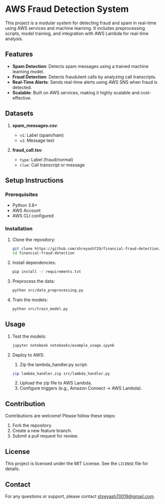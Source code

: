 # AWS Fraud Detection System

This project is a modular system for detecting fraud and spam in real-time using AWS services and machine learning. It includes preprocessing scripts, model training, and integration with AWS Lambda for real-time analysis.

## Features
- **Spam Detection**: Detects spam messages using a trained machine learning model.
- **Fraud Detection**: Detects fraudulent calls by analyzing call transcripts.
- **Real-Time Alerts**: Sends real-time alerts using AWS SNS when fraud is detected.
- **Scalable**: Built on AWS services, making it highly scalable and cost-effective.


## Datasets
1. **spam_messages.csv**:
   - `v1`: Label (spam/ham)
   - `v2`: Message text

2. **fraud_call.tsv**:
   - `type`: Label (fraud/normal)
   - `clue`: Call transcript or message

## Setup Instructions

### Prerequisites
- Python 3.8+
- AWS Account
- AWS CLI configured

### Installation
1. Clone the repository:
   ```bash
   git clone https://github.com/shreyash729/financial-fraud-detection.git
   cd financial-fraud-detection

2. Install dependencies:
    ```bash
    pip install -r requirements.txt
    ```
3. Preprocess the data:
    ```bash
    python src/data_preprocessing.py
    ```
4. Train the models:
    ```bash
    python src/train_model.py
    ```


## Usage

1. Test the models:
    ```bash
    jupyter notebook notebooks/example_usage.ipynb
    ```

2. Deploy to AWS:
   1. Zip the lambda_handler.py script:
    ```bash
    zip lambda_handler.zip src/lambda_handler.py
    ```
   2. Upload the zip file to AWS Lambda.
   3. Configure triggers (e.g., Amazon Connect → AWS Lambda).    



## Contribution
Contributions are welcome! Please follow these steps:

1. Fork the repository.
2. Create a new feature branch.
3. Submit a pull request for review.

## License
This project is licensed under the MIT License. See the `LICENSE` file for details.

## Contact
For any questions or support, please contact [shreyash70019@gmail.com](mailto:shreyash70019@gmail.com).

